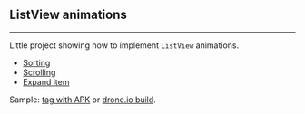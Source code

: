 ## ListView animations

---

Little project showing how to implement `ListView` animations.

* [Sorting](app/src/main/java/com/github/lassana/animations/sorting)
* [Scrolling](app/src/main/java/com/github/lassana/animations/scrolling)
* [Expand item](app/src/main/java/com/github/lassana/animations/expand)

Sample: [tag with APK](https://github.com/lassana/listview-anim-sorting/releases/tag/v0.5) or [drone.io build](https://drone.io/github.com/lassana/listview-animations/files/app/build/apk/app-debug-unaligned.apk).
